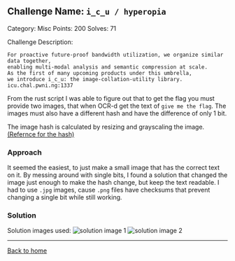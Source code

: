 ## Challenge Name: `i_c_u / hyperopia`
Category: Misc
Points: 200
Solves: 71

Challenge Description: 
```In the Plaidiverse, we will soon need to deal with zillions of exabytes of data. 
For proactive future-proof bandwidth utilization, we organize similar data together, 
enabling multi-modal analysis and semantic compression at scale. 
As the first of many upcoming products under this umbrella, 
we introduce i_c_u: the image-collation-utility library. 
icu.chal.pwni.ng:1337
```
From the rust script I was able to figure out that to get the flag you must provide two images, that when OCR-d get the text of `give me the flag`. The images must also have a different hash and have the difference of only 1 bit.

The image hash is calculated by resizing and grayscaling the image. [(Refernce for the hash)](http://www.hackerfactor.com/blog/index.php?/archives/432-Looks-Like-It.html)

### Approach

It seemed the easiest, to just make a small image that has the correct text on it. By messing around with single bits, I found a solution that changed the image just enough to make the hash change, but keep the text readable.
I had to use `.jpg` images, cause `.png` files have checksums that prevent changing a single bit while still working.

### Solution
Solution images used:
  ![solution image 1](https://ergoadams.github.io/writeups/plaidctf2022/images/icu1.jpg "Solution image 1")
  ![solution image 2](https://ergoadams.github.io/writeups/plaidctf2022/images/icu2.jpg "Solution image2")

---
[Back to home](https://ergoadams.github.io/writeups/plaidctf2022/)